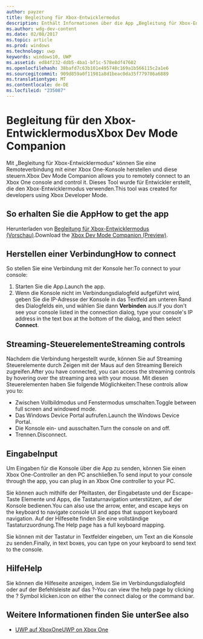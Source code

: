 ```yaml
---
author: payzer
title: Begleitung für Xbox-Entwicklermodus
description: Enthält Informationen über die App „Begleitung für Xbox-Entwicklermodus“.
ms.author: wdg-dev-content
ms.date: 02/08/2017
ms.topic: article
ms.prod: windows
ms.technology: uwp
keywords: windows10, UWP
ms.assetid: ed84f232-ddb5-4ba1-bf1c-578e8df47602
ms.openlocfilehash: 38bafd7c63b101e495748c169a1b566115c2a1e6
ms.sourcegitcommit: 909d859a0f11981a8d1beac0da35f779786a6889
ms.translationtype: MT
ms.contentlocale: de-DE
ms.locfileid: "235087"
---
```

# <a name="xbox-dev-mode-companion"></a><span data-ttu-id="909e1-104">Begleitung für den Xbox-Entwicklermodus</span><span class="sxs-lookup"><span data-stu-id="909e1-104">Xbox Dev Mode Companion</span></span>

<span data-ttu-id="909e1-105">Mit „Begleitung für Xbox-Entwicklermodus“ können Sie eine Remoteverbindung mit einer Xbox One-Konsole herstellen und diese steuern.</span><span class="sxs-lookup"><span data-stu-id="909e1-105">Xbox Dev Mode Companion allows you to remotely connect to an Xbox One console and control it.</span></span> <span data-ttu-id="909e1-106">Dieses Tool wurde für Entwickler erstellt, die den Xbox-Entwicklermodus verwenden.</span><span class="sxs-lookup"><span data-stu-id="909e1-106">This tool was created for developers using Xbox Developer Mode.</span></span>

## <a name="how-to-get-the-app"></a><span data-ttu-id="909e1-107">So erhalten Sie die App</span><span class="sxs-lookup"><span data-stu-id="909e1-107">How to get the app</span></span>  
<span data-ttu-id="909e1-108">Herunterladen von [Begleitung für Xbox-Entwicklermodus (Vorschau)](https://www.microsoft.com/store/p/xbox-dev-mode-companion/9nblggh519cp).</span><span class="sxs-lookup"><span data-stu-id="909e1-108">Download the [Xbox Dev Mode Companion (Preview)](https://www.microsoft.com/store/p/xbox-dev-mode-companion/9nblggh519cp).</span></span>

## <a name="how-to-connect"></a><span data-ttu-id="909e1-109">Herstellen einer Verbindung</span><span class="sxs-lookup"><span data-stu-id="909e1-109">How to connect</span></span>   
<span data-ttu-id="909e1-110">So stellen Sie eine Verbindung mit der Konsole her:</span><span class="sxs-lookup"><span data-stu-id="909e1-110">To connect to your console:</span></span>

1. <span data-ttu-id="909e1-111">Starten Sie die App.</span><span class="sxs-lookup"><span data-stu-id="909e1-111">Launch the app.</span></span>   
2. <span data-ttu-id="909e1-112">Wenn die Konsole nicht im Verbindungsdialogfeld aufgeführt wird, geben Sie die IP-Adresse der Konsole in das Textfeld am unteren Rand des Dialogfelds ein, und wählen Sie dann **Verbinden** aus.</span><span class="sxs-lookup"><span data-stu-id="909e1-112">If you don't see your console listed in the connection dialog, type your console's IP address in the text box at the bottom of the dialog, and then select **Connect**.</span></span>

## <a name="streaming-controls"></a><span data-ttu-id="909e1-113">Streaming-Steuerelemente</span><span class="sxs-lookup"><span data-stu-id="909e1-113">Streaming controls</span></span>
<span data-ttu-id="909e1-114">Nachdem die Verbindung hergestellt wurde, können Sie auf Streaming Steuerelemente durch Zeigen mit der Maus auf den Streaming Bereich zugreifen.</span><span class="sxs-lookup"><span data-stu-id="909e1-114">After you have connected, you can access the streaming controls by hovering over the streaming area with your mouse.</span></span> <span data-ttu-id="909e1-115">Mit diesen Steuerelementen haben Sie folgende Möglichkeiten:</span><span class="sxs-lookup"><span data-stu-id="909e1-115">These controls allow you to:</span></span>
* <span data-ttu-id="909e1-116">Zwischen Vollbildmodus und Fenstermodus umschalten.</span><span class="sxs-lookup"><span data-stu-id="909e1-116">Toggle between full screen and windowed mode.</span></span>
* <span data-ttu-id="909e1-117">Das Windows Device Portal aufrufen.</span><span class="sxs-lookup"><span data-stu-id="909e1-117">Launch the Windows Device Portal.</span></span>
* <span data-ttu-id="909e1-118">Die Konsole ein- und ausschalten.</span><span class="sxs-lookup"><span data-stu-id="909e1-118">Turn the console on and off.</span></span>
* <span data-ttu-id="909e1-119">Trennen.</span><span class="sxs-lookup"><span data-stu-id="909e1-119">Disconnect.</span></span>

## <a name="input"></a><span data-ttu-id="909e1-120">Eingabe</span><span class="sxs-lookup"><span data-stu-id="909e1-120">Input</span></span>
<span data-ttu-id="909e1-121">Um Eingaben für die Konsole über die App zu senden, können Sie einen Xbox One-Controller an den PC anschließen.</span><span class="sxs-lookup"><span data-stu-id="909e1-121">To send input to your console through the app, you can plug in an Xbox One controller to your PC.</span></span>   
    
<span data-ttu-id="909e1-122">Sie können auch mithilfe der Pfeiltasten, der Eingabetaste und der Escape-Taste Elemente und Apps, die Tastaturnavigation unterstützen, auf der Konsole bedienen.</span><span class="sxs-lookup"><span data-stu-id="909e1-122">You can also use the arrow, enter, and escape keys on the keyboard to navigate console UI and apps that support keyboard navigation.</span></span> <span data-ttu-id="909e1-123">Auf der Hilfeseite finden Sie eine vollständige Tastaturzuordnung.</span><span class="sxs-lookup"><span data-stu-id="909e1-123">The Help page has a full keyboard mapping.</span></span>   
   
<span data-ttu-id="909e1-124">Sie können mit der Tastatur in Textfelder eingeben, um Text an die Konsole zu senden.</span><span class="sxs-lookup"><span data-stu-id="909e1-124">Finally, in text boxes, you can type on your keyboard to send text to the console.</span></span>   

## <a name="help"></a><span data-ttu-id="909e1-125">Hilfe</span><span class="sxs-lookup"><span data-stu-id="909e1-125">Help</span></span>
<span data-ttu-id="909e1-126">Sie können die Hilfeseite anzeigen, indem Sie im Verbindungsdialogfeld oder auf der Befehlsleiste auf das ?-</span><span class="sxs-lookup"><span data-stu-id="909e1-126">You can view the help page by clicking the ?</span></span> <span data-ttu-id="909e1-127">Symbol klicken.</span><span class="sxs-lookup"><span data-stu-id="909e1-127">icon on either the connect dialog or the command bar.</span></span>

## <a name="see-also"></a><span data-ttu-id="909e1-128">Weitere Informationen finden Sie unter</span><span class="sxs-lookup"><span data-stu-id="909e1-128">See also</span></span>
- [<span data-ttu-id="909e1-129">UWP auf XboxOne</span><span class="sxs-lookup"><span data-stu-id="909e1-129">UWP on Xbox One</span></span>](index.md)
